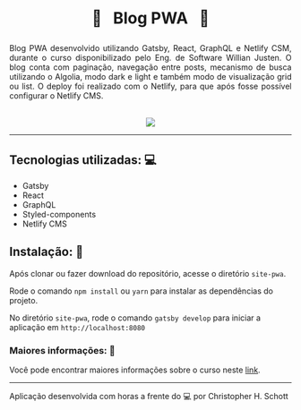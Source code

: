 # <p align="center"> :postbox: &nbsp; Blog PWA &nbsp; :postbox: </p>

<p align="justify">
Blog PWA desenvolvido utilizando Gatsby, React, GraphQL e Netlify CSM, durante o curso disponibilizado pelo Eng. de Software Willian Justen. O blog conta com paginação, navegação entre posts, mecanismo de busca utilizando o Algolia, modo dark e light e também modo de visualização grid ou list. O deploy foi realizado com o Netlify, para que após fosse possível configurar o Netlify CMS.
</p> <br />

<div align="center">
  <img src="https://github.com/ChristopherHauschild/site-pwa-react-graphql/blob/master/BPWA.gif?raw=true" />
</div>

<hr>

## Tecnologias utilizadas: :computer:
<ul>
  <li>Gatsby</li>
  <li>React</li>
  <li>GraphQL</li>
  <li>Styled-components</li>
  <li>Netlify CMS</li>
</ul>

## Instalação: :rocket:

Após clonar ou fazer download do repositório, acesse o diretório `site-pwa`.

Rode o comando `npm install` ou `yarn` para instalar as dependências do projeto.

No diretório `site-pwa`, rode o comando `gatsby develop` para iniciar a aplicação em `http://localhost:8080`


### Maiores informações: :pencil:

Você pode encontrar maiores informações sobre o curso neste <a href="https://www.udemy.com/course/gatsby-crie-um-site-pwa-com-react-graphql-e-netlify-cms/">link</a>.

<hr>

Aplicação desenvolvida com horas a frente do :computer: por Christopher H. Schott
